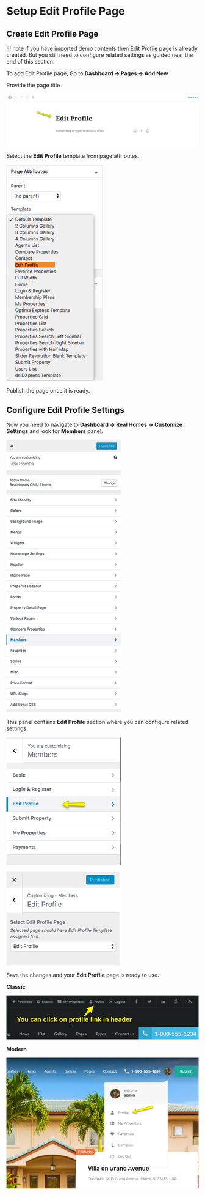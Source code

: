 # Setup Edit Profile Page

## Create Edit Profile Page

!!! note
    If you have imported demo contents then Edit Profile page is already created. But you still need to configure related settings as guided near the end of this section.

To add Edit Profile page, Go to **Dashboard → Pages → Add New**

Provide the page title 

![Real Homes Documentation](images/member-pages/edit-profile-title-gutenberg.png)

Select the **Edit Profile** template from page attributes.

![Real Homes Documentation](images/member-pages/edit-profile-template.png)

Publish the page once it is ready.

## Configure Edit Profile Settings

Now you need to navigate to **Dashboard → Real Homes → Customize Settings** and look for **Members** panel. 

![Real Homes Documentation](images/member-pages/members-customizer.png)
 
This panel contains **Edit Profile** section where you can configure related settings.

![Real Homes Documentation](images/member-pages/edit-profile-panel.png)

![Real Homes Documentation](images/member-pages/edit-profile-customizer-settings.png)

Save the changes and your **Edit Profile** page is ready to use.

**Classic**

![Real Homes Documentation](images/member-pages/edit-profile-front-end.png)

**Modern**

![Real Homes Documentation](images/member-pages/edit-profile-front-end-mod.png)